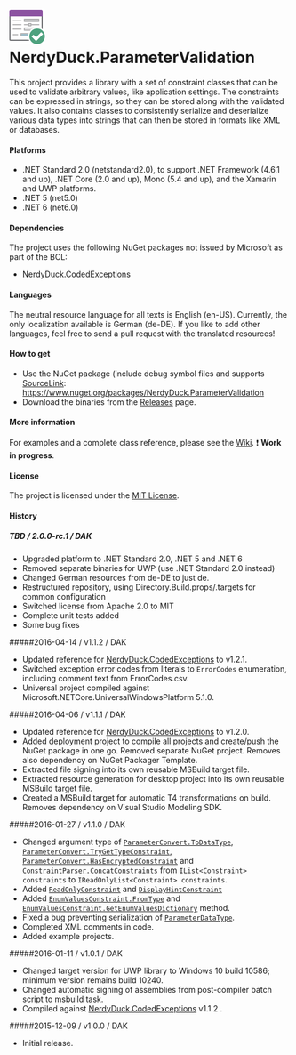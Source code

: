 # ![Logo](media/NerdyDuck.ParameterValidation.svg) NerdyDuck.ParameterValidation

This project provides a library with a set of constraint classes that can be used to validate arbitrary values, like application settings. The constraints can be expressed in strings, so they can be stored along with the validated values. It also contains classes to consistently serialize and deserialize various data types into strings that can then be stored in formats like XML or databases.

#### Platforms
- .NET Standard 2.0 (netstandard2.0), to support .NET Framework (4.6.1 and up), .NET Core (2.0 and up), Mono (5.4 and up), and the Xamarin and UWP platforms.
- .NET 5 (net5.0)
- .NET 6 (net6.0)

#### Dependencies
The project uses the following NuGet packages not issued by Microsoft as part of the BCL:
- [NerdyDuck.CodedExceptions](https://www.nuget.org/packages/NerdyDuck.CodedExceptions)

#### Languages
The neutral resource language for all texts is English (en-US). Currently, the only localization available is German (de-DE). If you like to add other languages, feel free to send a pull request with the translated resources!

#### How to get
- Use the NuGet package (include debug symbol files and supports [SourceLink](https://github.com/dotnet/sourcelink): https://www.nuget.org/packages/NerdyDuck.ParameterValidation
- Download the binaries from the [Releases](../../releases/) page.

#### More information
For examples and a complete class reference, please see the [Wiki](../../wiki/). :exclamation: **Work in progress**.

#### License
The project is licensed under the [MIT License](LICENSE).

#### History
##### TBD / 2.0.0-rc.1 / DAK
- Upgraded platform to .NET Standard 2.0, .NET 5 and .NET 6
- Removed separate binaries for UWP (use .NET Standard 2.0 instead)
- Changed German resources from de-DE to just de.
- Restructured repository, using Directory.Build.props/.targets for common configuration
- Switched license from Apache 2.0 to MIT
- Complete unit tests added
- Some bug fixes

#####2016-04-14 / v1.1.2 / DAK
- Updated reference for [NerdyDuck.CodedExceptions](../NerdyDuck.CodedExceptions) to v1.2.1.
- Switched exception error codes from literals to `ErrorCodes` enumeration, including comment text from ErrorCodes.csv.
- Universal project compiled against Microsoft.NETCore.UniversalWindowsPlatform 5.1.0.

#####2016-04-06 / v1.1.1 / DAK
- Updated reference for [NerdyDuck.CodedExceptions](../NerdyDuck.CodedExceptions) to v1.2.0.
- Added deployment project to compile all projects and create/push the NuGet package in one go. Removed separate NuGet project. Removes also dependency on NuGet Packager Template.
- Extracted file signing into its own reusable MSBuild target file.
- Extracted resource generation for desktop project into its own reusable MSBuild target file.
- Created a MSBuild target for automatic T4 transformations on build. Removes dependency on Visual Studio Modeling SDK.

#####2016-01-27 / v1.1.0 / DAK
- Changed argument type of [`ParameterConvert.ToDataType`](../../wiki/4b242047-5017-498c-2161-28f426df88dd), [`ParameterConvert.TryGetTypeConstraint`](../../wiki/8ab10564-458a-340d-bd21-07b27b4009b3), [`ParameterConvert.HasEncryptedConstraint`](../../wiki/cbc2ac67-5f06-636c-aab9-0c9ed58599d8) and [`ConstraintParser.ConcatConstraints`](../../wiki/58929f4c-736f-a231-e4eb-edf924756d8b) from `IList<Constraint> constraints` to `IReadOnlyList<Constraint> constraints`.
- Added [`ReadOnlyConstraint`](../../wiki/4b242047-5017-498c-2161-28f426df88dd) and [`DisplayHintConstraint`](../../wiki/4b242047-5017-498c-2161-28f426df88dd)
- Added [`EnumValuesConstraint.FromType`](../../wiki/4b242047-5017-498c-2161-28f426df88dd) and [`EnumValuesConstraint.GetEnumValuesDictionary`](../../wiki/4b242047-5017-498c-2161-28f426df88dd) method.
- Fixed a bug preventing serialization of [`ParameterDataType`](../../wiki/6575758d-3df2-4465-adfd-8fed94d84b74).
- Completed XML comments in code.
- Added example projects.

#####2016-01-11 / v1.0.1 / DAK
- Changed target version for UWP library to Windows 10 build 10586; minimum version remains build 10240.
- Changed automatic signing of assemblies from post-compiler batch script to msbuild task.
- Compiled against [NerdyDuck.CodedExceptions](../NerdyDuck.CodedExceptions) v1.1.2 .

#####2015-12-09 / v1.0.0 / DAK
- Initial release.
